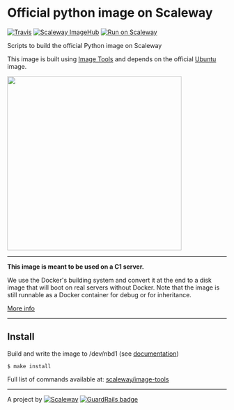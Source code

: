 # Official python image on Scaleway

[![Travis](https://img.shields.io/travis/scaleway/image-app-python.svg)](https://travis-ci.org/scaleway/image-app-python)
[![Scaleway ImageHub](https://img.shields.io/badge/ImageHub-view-ff69b4.svg)](https://hub.scaleway.com/python.html)
[![Run on Scaleway](https://img.shields.io/badge/Scaleway-run-69b4ff.svg)](https://cloud.scaleway.com/#/servers/new?image=d6a95608-0a09-4829-8b54-2bebed739f0b)

Scripts to build the official Python image on Scaleway

This image is built using [Image Tools](https://github.com/scaleway/image-tools) and depends on the official [Ubuntu](https://github.com/scaleway/image-ubuntu) image.

<img src="http://upload.wikimedia.org/wikipedia/commons/f/f8/Python_logo_and_wordmark.svg" width="400px" />


---

**This image is meant to be used on a C1 server.**

We use the Docker's building system and convert it at the end to a disk image that will boot on real servers without Docker. Note that the image is still runnable as a Docker container for debug or for inheritance.

[More info](https://github.com/scaleway/image-tools)


---

## Install

Build and write the image to /dev/nbd1 (see [documentation](https://www.scaleway.com/docs/create_an_image_with_docker))

    $ make install

Full list of commands available at: [scaleway/image-tools](https://github.com/scaleway/image-tools/#commands)


---

A project by [![Scaleway](https://avatars1.githubusercontent.com/u/5185491?v=3&s=42)](https://www.scaleway.com/) [![GuardRails badge](https://badges.production.guardrails.io/moul/image-app-python.svg)](https://www.guardrails.io)
